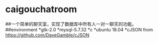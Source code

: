 # caigouchatroom
##一个简单的聊天室，实现了数据库中所有人一对一聊天的功能。  
##environment
*gtk-2.0
*mysql-5.7.32
*c
*ubuntu 18.04
*cJSON from https://github.com/DaveGamble/cJSON
